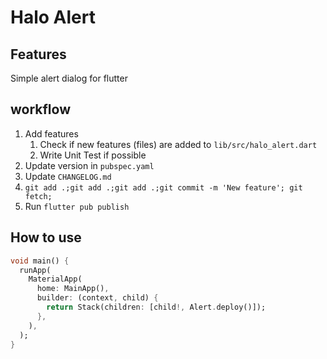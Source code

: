 # Halo Alert

## Features

Simple alert dialog for flutter

## workflow

1. Add features
   1. Check if new features (files) are added to `lib/src/halo_alert.dart`
   2. Write Unit Test if possible
2. Update version in `pubspec.yaml`
3. Update `CHANGELOG.md`
4. `git add .;git add .;git add .;git commit -m 'New feature'; git fetch;`
5. Run `flutter pub publish`

## How to use

```dart
void main() {
  runApp(
    MaterialApp(
      home: MainApp(),
      builder: (context, child) {
        return Stack(children: [child!, Alert.deploy()]);
      },
    ),
  );
}
```
